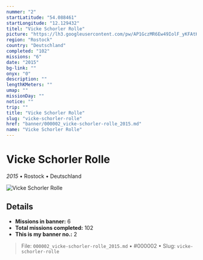 ```yaml
---
nummer: "2"
startLatitude: "54.088461"
startLongitude: "12.129432"
titel: "Vicke Schorler Rolle"
picture: "https://lh3.googleusercontent.com/pw/AP1GczMR6Ew49IolF_yKFAtKx2CaWrCeRg9NtiP3RF5H4aUAGzMi9Po7v_tc626pFIPbloPP7-yaBtUmO_eF3MXvescWN4xJwPrBo3MTsCvzMTaGSy4cKd4QGRvobKJSXWe8IH0AO9irvuhPwjU1t5JUw_cJ9Q"
region: "Rostock"
country: "Deutschland"
completed: "102"
missions: "6"
date: "2015"
bg-link: ""
onyx: "0"
description: ""
lengthKMeters: ""
umap: ""
missionDay: ""
notice: ""
trip: ""
title: "Vicke Schorler Rolle"
slug: "vicke-schorler-rolle"
href: "banner/000002_vicke-schorler-rolle_2015.md"
name: "Vicke Schorler Rolle"
---
```

# Vicke Schorler Rolle

*2015* • Rostock • Deutschland

![Vicke Schorler Rolle](https://lh3.googleusercontent.com/pw/AP1GczMR6Ew49IolF_yKFAtKx2CaWrCeRg9NtiP3RF5H4aUAGzMi9Po7v_tc626pFIPbloPP7-yaBtUmO_eF3MXvescWN4xJwPrBo3MTsCvzMTaGSy4cKd4QGRvobKJSXWe8IH0AO9irvuhPwjU1t5JUw_cJ9Q)



## Details

- **Missions in banner:** 6
- **Total missions completed:** 102
- **This is my banner no.:** 2






> File: `000002_vicke-schorler-rolle_2015.md`
> • #000002
> • Slug: `vicke-schorler-rolle`
